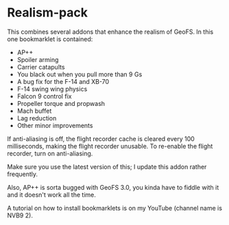 # Realism-pack
This combines several addons that enhance the realism of GeoFS. In this one bookmarklet is contained:

- AP++
- Spoiler arming
- Carrier catapults
- You black out when you pull more than 9 Gs
- A bug fix for the F-14 and XB-70
- F-14 swing wing physics
- Falcon 9 control fix
- Propeller torque and propwash
- Mach buffet
- Lag reduction
- Other minor improvements

If anti-aliasing is off, the flight recorder cache is cleared every 100 milliseconds, making the flight recorder unusable. To re-enable the flight recorder, turn on anti-aliasing.

Make sure you use the latest version of this; I update this addon rather frequently.

Also, AP++ is sorta bugged with GeoFS 3.0, you kinda have to fiddle with it and it doesn't work all the time.

A tutorial on how to install bookmarklets is on my YouTube (channel name is NVB9 2).
